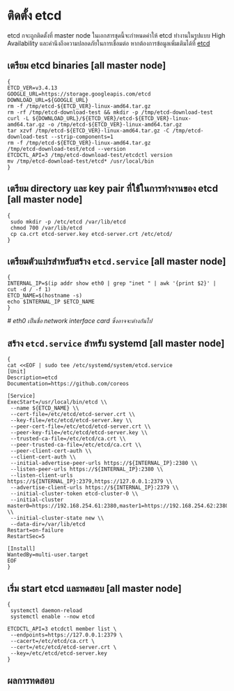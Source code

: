 # ติดตั้ง etcd

etcd กจะถูกติดตั้งที่ master node ในเอกสารชุดนี้จะกำหนดค่าให้ etcd ทำงานในรูปแบบ High Availability และคำนึงถึงความปลอดภัยในการเชื่อมต่อ หากต้องการข้อมูลเพิ่มเติมได้ที่ [etcd](https://github.com/etcd-io/etcd)


## เตรียม etcd binaries [all master node]
```
{
ETCD_VER=v3.4.13
GOOGLE_URL=https://storage.googleapis.com/etcd
DOWNLOAD_URL=${GOOGLE_URL}
rm -f /tmp/etcd-${ETCD_VER}-linux-amd64.tar.gz
rm -rf /tmp/etcd-download-test && mkdir -p /tmp/etcd-download-test
curl -L ${DOWNLOAD_URL}/${ETCD_VER}/etcd-${ETCD_VER}-linux-amd64.tar.gz -o /tmp/etcd-${ETCD_VER}-linux-amd64.tar.gz
tar xzvf /tmp/etcd-${ETCD_VER}-linux-amd64.tar.gz -C /tmp/etcd-download-test --strip-components=1
rm -f /tmp/etcd-${ETCD_VER}-linux-amd64.tar.gz
/tmp/etcd-download-test/etcd --version
ETCDCTL_API=3 /tmp/etcd-download-test/etcdctl version
mv /tmp/etcd-download-test/etcd* /usr/local/bin
}
```
## เตรียม directory และ key pair ที่ใช้ในการทำงานของ etcd [all master node]
```
{
 sudo mkdir -p /etc/etcd /var/lib/etcd
 chmod 700 /var/lib/etcd 
 cp ca.crt etcd-server.key etcd-server.crt /etc/etcd/
}
```
## เตรียมตัวแปรสำหรับสร้าง `etcd.service` [all master node]
```
{
INTERNAL_IP=$(ip addr show eth0 | grep "inet " | awk '{print $2}' | cut -d / -f 1)
ETCD_NAME=$(hostname -s)
echo $INTERNAL_IP $ETCD_NAME
}
```
*# eth0 เป็นชื่อ network interface card ซึ่งอาจจะต่างกันไป* 
## สร้าง `etcd.service` สำหรับ systemd [all master node]
```
{
cat <<EOF | sudo tee /etc/systemd/system/etcd.service
[Unit]
Description=etcd
Documentation=https://github.com/coreos

[Service]
ExecStart=/usr/local/bin/etcd \\
 --name ${ETCD_NAME} \\
 --cert-file=/etc/etcd/etcd-server.crt \\
 --key-file=/etc/etcd/etcd-server.key \\
 --peer-cert-file=/etc/etcd/etcd-server.crt \\
 --peer-key-file=/etc/etcd/etcd-server.key \\
 --trusted-ca-file=/etc/etcd/ca.crt \\
 --peer-trusted-ca-file=/etc/etcd/ca.crt \\
 --peer-client-cert-auth \\
 --client-cert-auth \\
 --initial-advertise-peer-urls https://${INTERNAL_IP}:2380 \\
 --listen-peer-urls https://${INTERNAL_IP}:2380 \\
 --listen-client-urls https://${INTERNAL_IP}:2379,https://127.0.0.1:2379 \\
 --advertise-client-urls https://${INTERNAL_IP}:2379 \\
 --initial-cluster-token etcd-cluster-0 \\
 --initial-cluster master0=https://192.168.254.61:2380,master1=https://192.168.254.62:2380,master2=https://192.168.254.63:2380 \\
 --initial-cluster-state new \\
 --data-dir=/var/lib/etcd
Restart=on-failure
RestartSec=5

[Install]
WantedBy=multi-user.target
EOF
}
```
## เริ่ม start etcd และทดสอบ [all master node]
```
{
 systemctl daemon-reload
 systemctl enable --now etcd

ETCDCTL_API=3 etcdctl member list \
 --endpoints=https://127.0.0.1:2379 \
 --cacert=/etc/etcd/ca.crt \
 --cert=/etc/etcd/etcd-server.crt \
 --key=/etc/etcd/etcd-server.key
}
```
## ผลการทดสอบ

